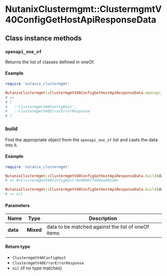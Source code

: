 # NutanixClustermgmt::ClustermgmtV40ConfigGetHostApiResponseData

## Class instance methods

### `openapi_one_of`

Returns the list of classes defined in oneOf.

#### Example

```ruby
require 'nutanix_clustermgmt'

NutanixClustermgmt::ClustermgmtV40ConfigGetHostApiResponseData.openapi_one_of
# =>
# [
#   :'ClustermgmtV40ConfigHost',
#   :'ClustermgmtV40ErrorErrorResponse'
# ]
```

### build

Find the appropriate object from the `openapi_one_of` list and casts the data into it.

#### Example

```ruby
require 'nutanix_clustermgmt'

NutanixClustermgmt::ClustermgmtV40ConfigGetHostApiResponseData.build(data)
# => #<ClustermgmtV40ConfigHost:0x00007fdd4aab02a0>

NutanixClustermgmt::ClustermgmtV40ConfigGetHostApiResponseData.build(data_that_doesnt_match)
# => nil
```

#### Parameters

| Name | Type | Description |
| ---- | ---- | ----------- |
| **data** | **Mixed** | data to be matched against the list of oneOf items |

#### Return type

- `ClustermgmtV40ConfigHost`
- `ClustermgmtV40ErrorErrorResponse`
- `nil` (if no type matches)


